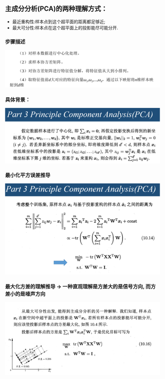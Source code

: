 ## 主成分分析(PCA)的两种理解方式：
* 最近重构性:样本点到这个超平面的距离都足够近;
* 最大可分性:样本点在这个超平面上的投影能尽可能分开.

### 步骤描述
![avater](PCA.png)

### 具体背景：
![avater](背景.png)

### 最小化平方误差推导
![avater](最小化平方误差推导.png)

### 最大化方差的理解推导 -> 一种直观理解是方差大的是信号方向, 而方差小的是噪声方向
![avater](最大化方差推导_直观理解是方差大的是信号方向_小的是噪声方向.png)